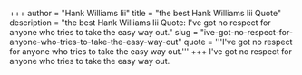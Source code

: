 +++
author = "Hank Williams Iii"
title = "the best Hank Williams Iii Quote"
description = "the best Hank Williams Iii Quote: I've got no respect for anyone who tries to take the easy way out."
slug = "ive-got-no-respect-for-anyone-who-tries-to-take-the-easy-way-out"
quote = '''I've got no respect for anyone who tries to take the easy way out.'''
+++
I've got no respect for anyone who tries to take the easy way out.
